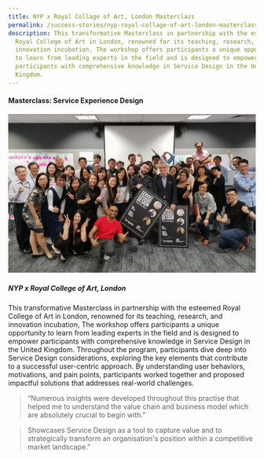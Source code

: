 ```yaml
---
title: NYP x Royal Collage of Art, London Masterclass
permalink: /success-stories/nyp-royal-collage-of-art-london-masterclass/
description: This transformative Masterclass in partnership with the esteemed
  Royal College of Art in London, renowned for its teaching, research, and
  innovation incubation, The workshop offers participants a unique opportunity
  to learn from leading experts in the field and is designed to empower
  participants with comprehensive knowledge in Service Design in the United
  Kingdom.
---
```

#### **Masterclass: Service Experience Design**

![](/images/Stories/stories_masterclass%20service%20experience%20design.jpg)

##### **NYP x Royal College of Art, London**

This transformative Masterclass in partnership with the esteemed Royal College of Art in London, renowned for its teaching, research, and innovation incubation, The workshop offers participants a unique opportunity to learn from leading experts in the field and is designed to empower participants with comprehensive knowledge in Service Design in the United Kingdom. Throughout the program, participants dive deep into Service Design considerations, exploring the key elements that contribute to a successful user-centric approach. By understanding user behaviors, motivations, and pain points, participants worked together and proposed impactful solutions that addresses real-world challenges.

<blockquote>“Numerous insights were developed throughout this practise that helped me to understand the value chain and business model which are absolutely crucial to begin with.”</blockquote>

<blockquote>Showcases Service Design as a tool to capture value and to strategically transform an organisation's position within a competitive market landscape.”</blockquote>